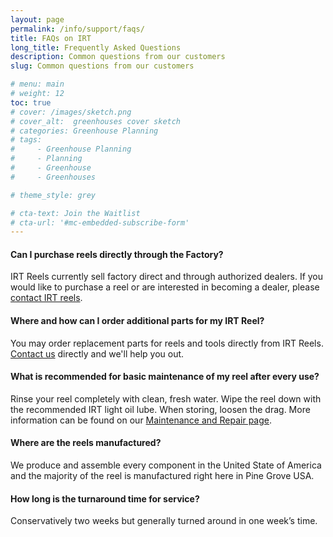 ```yaml
---
layout: page
permalink: /info/support/faqs/
title: FAQs on IRT
long_title: Frequently Asked Questions
description: Common questions from our customers
slug: Common questions from our customers

# menu: main
# weight: 12
toc: true
# cover: /images/sketch.png
# cover_alt:  greenhouses cover sketch
# categories: Greenhouse Planning
# tags: 
#     - Greenhouse Planning
#     - Planning
#     - Greenhouse
#     - Greenhouses

# theme_style: grey

# cta-text: Join the Waitlist
# cta-url: '#mc-embedded-subscribe-form'
---
```

#### Can I purchase reels directly through the Factory?
IRT Reels currently sell factory direct and through authorized dealers. If you would like to purchase a reel or are interested in becoming a dealer, please [contact IRT reels](/info/contact/contact-us).

#### Where and how can I order additional parts for my IRT Reel?
You may order replacement parts for reels and tools directly from IRT Reels. [Contact us](/info/contact/contact-us) directly and we'll help you out.

#### What is recommended for basic maintenance of my reel after every use?
Rinse your reel completely with clean, fresh water. Wipe the reel down with the recommended IRT light oil lube. When storing, loosen the drag. More information can be found on our [Maintenance and Repair page](/info/support/maitenance-and-repair).

#### Where are the reels manufactured?
We produce and assemble every component in the United State of America and the majority of the reel is manufactured right here in Pine Grove USA. 

#### How long is the turnaround time for service?
Conservatively two weeks but generally turned around in one week’s time.

